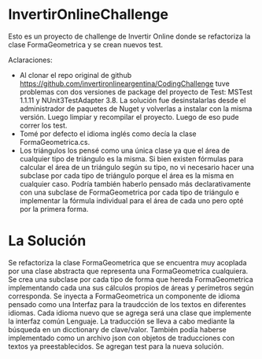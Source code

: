 # InvertirOnlineChallenge
Esto es un proyecto de challenge de Invertir Online donde se refactoriza la clase FormaGeometrica y se crean nuevos test.

Aclaraciones:
- Al clonar el repo original de github https://github.com/invertironlineargentina/CodingChallenge tuve problemas con dos versiones de package del proyecto de Test: MSTest 1.1.11 y NUnit3TestAdapter 3.8. La solución fue desinstalarlas desde el administrador de paquetes de Nuget y volverlas a instalar con la misma versión. Luego limpiar y recompilar el proyecto. Luego de eso pude correr los test.
- Tomé por defecto el idioma inglés como decía la clase FormaGeometrica.cs.
- Los triángulos los pensé como una única clase ya que el área de cualquier tipo de triángulo es la misma. Si bien existen fórmulas para calcular el área de un triángulo según su tipo, no vi necesario hacer una subclase por cada tipo de triángulo porque el área es la misma en cualquier caso. Podría también haberlo pensado más declarativamente con una subclase de FormaGeometrica por cada tipo de triángulo e implementar la fórmula individual para el área de cada uno pero opté por la primera forma.


# **La Solución**

Se refactoriza la clase FormaGeometrica que se encuentra muy acoplada por una clase abstracta que representa una FormaGeometrica cualquiera. Se crea una subclase por cada tipo de forma que hereda FormaGeometrica implementando cada una sus cálculos propios de áreas y perímetros según corresponda.
Se inyecta a FormaGeometrica un componente de idioma pensado como una Interfaz para la traudcción de los textos en diferentes idiomas. Cada idioma nuevo que se agrega será una clase que implemente la interfaz común Lenguaje. La traducción se lleva a cabo mediante la búsqueda en un dicctionary de clave/valor. También podía haberse implementado como un archivo json con objetos de traducciones con textos ya preestablecidos.
Se agregan test para la nueva solución.


